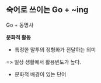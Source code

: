 ## 숙어로 쓰이는 Go + ~ing

Go + 동명사

**문화적 활동**

- 특정한 말투의 정형화가 전달하는 의미

=> 일상 생활에서 활용빈도가 높다. 

- 문화적 배경이 있는 단어

